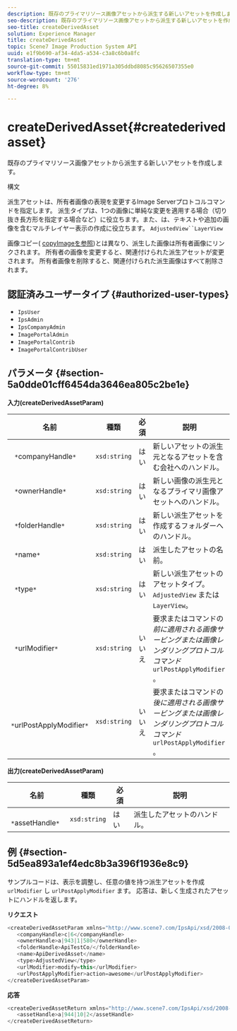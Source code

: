 ```yaml
---
description: 既存のプライマリソース画像アセットから派生する新しいアセットを作成します。
seo-description: 既存のプライマリソース画像アセットから派生する新しいアセットを作成します。
seo-title: createDerivedAsset
solution: Experience Manager
title: createDerivedAsset
topic: Scene7 Image Production System API
uuid: e1f9b690-af34-4da5-a534-c3a8c6b0a8fc
translation-type: tm+mt
source-git-commit: 55015831ed1971a305ddbd8085c95626507355e0
workflow-type: tm+mt
source-wordcount: '276'
ht-degree: 8%

---
```



# createDerivedAsset{#createderivedasset}

既存のプライマリソース画像アセットから派生する新しいアセットを作成します。

構文

<!--<a id="section_FE43FF204ED644C2AC901AF45982E942"></a>-->

派生アセットは、所有者画像の表現を変更するImage Serverプロトコルコマンドを指定します。 派生タイプは、1つの画像に単純な変更を適用する場合（切り抜き長方形を指定する場合など）に役立ちます。また、は、テキストや追加の画像を含むマルチレイヤー表示の作成に役立ちます。 `AdjustedView``LayerView`

画像コピー( [copyImageを参照](../../../operations/c-operations-intro/c-methods/r-copy-image.md#reference-0785131e690b4ad08be69172023f35d0))とは異なり、派生した画像は所有者画像にリンクされます。 所有者の画像を変更すると、関連付けられた派生アセットが変更されます。 所有者画像を削除すると、関連付けられた派生画像はすべて削除されます。

## 認証済みユーザータイプ {#authorized-user-types}

* `IpsUser`
* `IpsAdmin`
* `IpsCompanyAdmin`
* `ImagePortalAdmin`
* `ImagePortalContrib`
* `ImagePortalContribUser`

## パラメータ {#section-5a0dde01cff6454da3646ea805c2be1e}

**入力(createDerivedAssetParam)**

| 名前 | 種類 | 必須 | 説明 |
|---|---|---|---|
| ` *`companyHandle`*` | `xsd:string` | はい | 新しいアセットの派生元となるアセットを含む会社へのハンドル。 |
| ` *`ownerHandle`*` | `xsd:string` | はい | 新しい画像の派生元となるプライマリ画像アセットへのハンドル。 |
| ` *`folderHandle`*` | `xsd:string` | はい | 新しい派生アセットを作成するフォルダーへのハンドル。 |
| ` *`name`*` | `xsd:string` | はい | 派生したアセットの名前。 |
| ` *`type`*` | `xsd:string` | はい | 新しい派生アセットのアセットタイプ。 `AdjustedView` または `LayerView`。 |
| ` *`urlModifier`*` | `xsd:string` | いいえ | 要求またはコマンドの *前に適用される画像サービングまたは画像レンダリングプロトコルコマンド*`urlPostApplyModifier` 。 |
| ` *`urlPostApplyModifier`*` | `xsd:string` | いいえ | 要求またはコマンドの *後に適用される画像サービングまたは画像レンダリングプロトコルコマンド*`urlPostApplyModifier` 。 |

**出力(createDerivedAssetParam)**

| 名前 | 種類 | 必須 | 説明 |
|---|---|---|---|
| ` *`assetHandle`*` | `xsd:string` | はい | 派生したアセットのハンドル。 |

## 例 {#section-5d5ea893a1ef4edc8b3a396f1936e8c9}

サンプルコードは、表示を調整し、任意の値を持つ派生アセットを作成 `urlModifier` し `urlPostApplyModifier` ます。 応答は、新しく生成されたアセットにハンドルを返します。

**リクエスト**

```java
<createDerivedAssetParam xmlns="http://www.scene7.com/IpsApi/xsd/2008-01-15">
   <companyHandle>c|6</companyHandle>
   <ownerHandle>a|943|1|580</ownerHandle>
   <folderHandle>ApiTestCo/</folderHandle>
   <name>ApiDerivedAsset</name>
   <type>AdjustedView</type>
   <urlModifier>modify=this</urlModifier>
   <urlPostApplyModifier>action=awesome</urlPostApplyModifier>
</createDerivedAssetParam>
```

**応答**

```java
<createDerivedAssetReturn xmlns="http://www.scene7.com/IpsApi/xsd/2008-01-15">
   <assetHandle>a|944|10|2</assetHandle>
</createDerivedAssetReturn>
```

